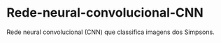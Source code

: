 # Rede-neural-convolucional-CNN
Rede neural convolucional (CNN) que classifica imagens dos Simpsons.
